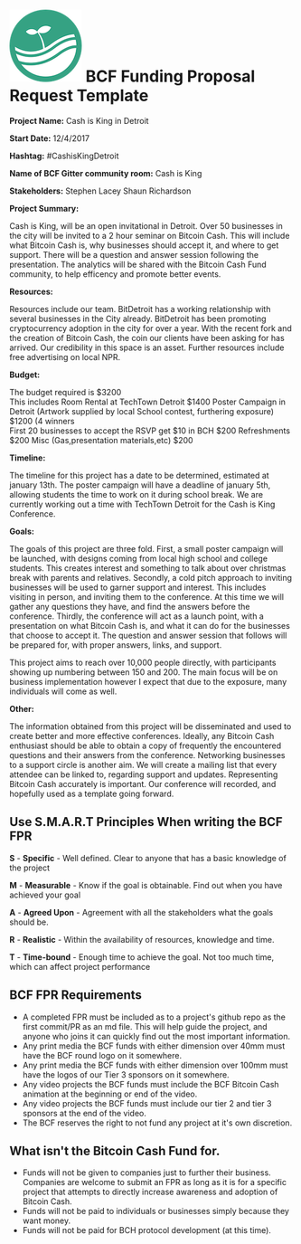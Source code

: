# ![BCF Logo Round Tiny](https://raw.githubusercontent.com/The-Bitcoin-Cash-Fund/Branding/master/BCF%20Symbol%20Round%20Tiny.png) BCF Funding Proposal Request Template


**Project Name:** Cash is King in Detroit


**Start Date:** 12/4/2017


**Hashtag:** #CashisKingDetroit


**Name of BCF Gitter community room:** Cash is King


**Stakeholders:** 
Stephen Lacey
Shaun Richardson


**Project Summary:** 

Cash is King, will be an open invitational in Detroit. Over 50 businesses in the city will be invited to a 2 hour seminar on Bitcoin Cash. This will include what Bitcoin Cash is, why businesses should accept it, and where to get support. There will be a question and answer session following the presentation. The analytics will be shared with the Bitcoin Cash Fund community, to help efficency and promote better events.




**Resources:**

Resources include our team. BitDetroit has a working relationship with several businesses in the City already. BitDetroit has been promoting cryptocurrency adoption in the city for over a year. With the recent fork and the creation of Bitcoin Cash, the coin our clients have been asking for has arrived. Our credibility in this space is an asset. Further resources include free advertising on local NPR.


**Budget:**

The budget required is $3200    
    This includes   Room Rental at TechTown Detroit                                                                $1400
                    Poster Campaign in Detroit (Artwork supplied by local School contest, furthering exposure)     $1200 (4 winners     
                    First 20 businesses to accept the RSVP get $10 in BCH                                          $200 
                    Refreshments                                                                                   $200
                    Misc (Gas,presentation materials,etc)                                                          $200
                    
                    
      

**Timeline:** 

The timeline for this project has a date to be determined, estimated at january 13th. The poster campaign will have a deadline of january 5th, allowing students the time to work on it during school break. We are currently working out a time with TechTown Detroit for the Cash is King Conference.


**Goals:**

The goals of this project are three fold. First, a small poster campaign will be launched, with designs coming from local high school and college students. This creates interest and something to talk about over christmas break with parents and relatives. Secondly, a cold pitch approach to inviting businesses will be used to garner support and interest. This includes visiting in person, and inviting them to the conference. At this time we will gather any questions they have, and find the answers before the conference. Thirdly, the conference will act as a launch point, with a presentation on what Bitcoin Cash is, and what it can do for the businesses that choose to accept it. The question and answer session that follows will be prepared for, with proper answers, links, and support.

This project aims to reach over 10,000 people directly, with participants showing up numbering between 150 and 200. The main focus will be on business implementation however I expect that due to the exposure, many individuals will come as well.


**Other:**

The information obtained from this project will be disseminated and used to create better and more effective conferences. Ideally, any Bitcoin Cash enthusiast should be able to obtain a copy of frequently the encountered questions and their answers from the conference. Networking businesses to a support circle is another aim. We will create a mailing list that every attendee can be linked to, regarding support and updates. Representing Bitcoin Cash accurately is important. Our conference will recorded, and hopefully used as a template going forward.

## Use S.M.A.R.T Principles When writing the BCF FPR

**S** - **Specific** - Well defined. Clear to anyone that has a basic knowledge of the project

**M** - **Measurable** - Know if the goal is obtainable. Find out when you have achieved your goal

**A** - **Agreed Upon** - Agreement with all the stakeholders what the goals should be.

**R** - **Realistic** - Within the availability of resources, knowledge and time.

**T** - **Time-bound** - Enough time to achieve the goal. Not too much time, which can affect project performance


## BCF FPR Requirements

- A completed FPR must be included as to a project's github repo as the first commit/PR as an md file. This will help guide the project, and anyone who joins it can quickly find out the most important information.
- Any print media the BCF funds with either dimension over 40mm must have the BCF round logo on it somewhere.
- Any print media the BCF funds with either dimension over 100mm must have the logos of our Tier 3 sponsors on it somewhere.
- Any video projects the BCF funds must include the BCF Bitcoin Cash animation at the beginning or end of the video.
- Any video projects the BCF funds must include our tier 2 and tier 3 sponsors at the end of the video.
- The BCF reserves the right to not fund any project at it's own discretion.

## What isn't the Bitcoin Cash Fund for.

- Funds will not be given to companies just to further their business. Companies are welcome to submit an FPR as long as it is for a specific project that attempts to directly increase awareness and adoption of Bitcoin Cash.
- Funds will not be paid to individuals or businesses simply because they want money.
- Funds will not be paid for BCH protocol development (at this time).

